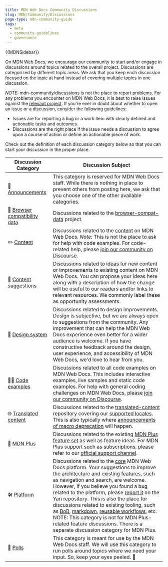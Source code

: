 ```yaml
---
title: MDN Web Docs Community Discussions
slug: MDN/Community/Discussions
page-type: mdn-community-guide
tags:
  - meta
  - community-guidelines
  - governance
---
```


{{MDNSidebar}}

On MDN Web Docs, we encourage our community to start and/or engage in discussions around topics related to the overall project. Discussions are categorized by different topic areas. We ask that you keep each discussion focused on the topic at hand instead of covering multiple topics in one discussion.

_NOTE:_ mdn-community/discussions is not the place to report problems. For any problems you encounter on MDN Web Docs, it is best to raise issues against the [relevant project](https://github.com/mdn/). If you're ever in doubt about whether to open an issue or a discussion, consider the following guidelines:

- Issues are for reporting a bug or a work item with clearly defined and actionable tasks and outcomes.
- Discussions are the right place if the issue needs a discussion to agree upon a course of action or define an actionable piece of work.

Check out the definition of each discussion category below so that you can start your discussion in the proper place.

<table>
  <thead>
    <tr>
      <th scope="col">Discussion Category</th>
      <th scope="col">Discussion Subject</th>
    </tr>
  </thead>
  <tbody>
    <tr>
      <td>
        📣
        <a
          href="https://github.com/mdn/mdn-community/discussions/categories/announcements"
          >Announcements</a
        >
      </td>
      <td>
        This category is reserved for MDN Web Docs staff. While there is nothing
        in place to prevent others from posting here, we ask that you choose one
        of the other available categories.
      </td>
    </tr>
    <tr>
      <td>
        🔮
        <a
          href="https://github.com/mdn/mdn-community/discussions/categories/browser-compatibility-data"
          >Browser compatibility data</a
        >
      </td>
      <td>
        Discussions related to the
        <a href="https://github.com/mdn/browser-compat-data"
          >browser-compat-data</a
        >
        project.
      </td>
    </tr>
    <tr>
      <td>
        ✏️
        <a
          href="https://github.com/mdn/mdn-community/discussions/categories/content"
          >Content</a
        >
      </td>
      <td>
        Discussions related to the
        <a href="https://github.com/mdn/content">content</a> on MDN Web Docs.
        <em>Note:</em> This is not the place to ask for help with code examples.
        For code-related help, please
        <a href="https://discourse.mozilla.org/c/mdn/learn/250"
          >join our community on Discourse</a
        >.
      </td>
    </tr>
    <tr>
      <td>
        🙋
        <a
          href="https://github.com/mdn/mdn-community/discussions/categories/content-suggestions"
          >Content suggestions</a
        >
      </td>
      <td>
        Discussions related to ideas for new content or improvements to existing
        content on MDN Web Docs. You can propose your ideas here along with a
        description of how the change will be useful to our readers and/or links
        to relevant resources. We commonly label these as opportunity
        assessments.
      </td>
    </tr>
    <tr>
      <td>
        🎨
        <a
          href="https://github.com/mdn/mdn-community/discussions/categories/design-system"
          >Design system</a
        >
      </td>
      <td>
        Discussions related to design improvements. Design is subjective, but we
        are always open to suggestions from the community. Any improvement that
        can help the MDN Web Docs experience even better for a wider audience is
        welcome. If you have constructive feedback around the design, user
        experience, and accessibility of MDN Web Docs, we'd love to hear from
        you.
      </td>
    </tr>
    <tr>
      <td>
        👩‍💻
        <a
          href="https://github.com/mdn/mdn-community/discussions/categories/interactive-examples"
          >Code examples</a
        >
      </td>
      <td>
        Discussions related to all code examples on MDN Web Docs. This includes
        interactive examples, live samples and static code examples. For help
        with general coding challenges on MDN Web Docs, please
        <a href="https://discourse.mozilla.org/c/mdn/learn/250"
          >join our community on Discourse</a
        >.
      </td>
    </tr>
    <tr>
      <td>
        🌐
        <a
          href="https://github.com/mdn/mdn-community/discussions/categories/localisation"
          >Translated content</a
        >
      </td>
      <td>
        Discussions related to the
        <a href="https://github.com/mdn/translated-content/"
          >translated-content</a
        >
        repository covering our
        <a href="https://github.com/mdn/translated-content/#locales"
          >supported locales</a
        >. This is also typically where
        <a href="https://github.com/mdn/mdn-community/discussions/67"
          >announcements of macro deprecation</a
        >
        will happen.
      </td>
    </tr>
    <tr>
      <td>
        👾
        <a
          href="https://github.com/mdn/mdn-community/discussions/categories/mdn-plus"
          >MDN Plus</a
        >
      </td>
      <td>
        Discussions related to the existing
        <a href="https://developer.mozilla.org/en-US/plus"
          >MDN Plus feature set</a
        >
        as well as feature ideas. For MDN Plus support such as subscriptions,
        please refer to our
        <a href="https://support.mozilla.org/en-US/products/mdn-plus"
          >official support channel</a
        >.
      </td>
    </tr>
    <tr>
      <td>
        🛠️
        <a
          href="https://github.com/mdn/mdn-community/discussions/categories/platform"
          >Platform</a
        >
      </td>
      <td>
        Discussions related to the
        <a href="https://github.com/mdn/yari">core</a> MDN Web Docs platform.
        Your suggestions to improve the architecture and existing features, such
        as navigation and search, are welcome. However, if you believe you found
        a bug related to the platform, please
        <a
          href="https://github.com/mdn/yari/issues/choose?q=is%3Aissue+is%3Aopen+sort%3Aupdated-desc"
          >report it</a
        >
        on the Yari repository. This is also the place for discussions related
        to existing tooling, such as
        <a href="https://github.com/mdn/bob">BoB</a>,
        <a href="https://github.com/mdn/markdown/">markdown</a>,
        <a href="https://github.com/mdn/workflows">reusable workflows</a>, etc.
        NOTE: This category is not for MDN Plus-related feature discussions.
        There is a separate discussion category for MDN Plus.
      </td>
    </tr>
    <tr>
      <td>
        🤖
        <a
          href="https://github.com/mdn/mdn-community/discussions/categories/polls"
          >Polls</a
        >
      </td>
      <td>
        This category is meant for use by the MDN Web Docs staff. We will use
        this category to run polls around topics where we need your input. So,
        keep your eyes peeled. 👀
      </td>
    </tr>
  </tbody>
</table>
